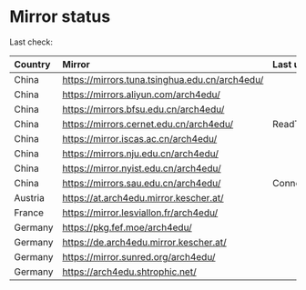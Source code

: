 <script src="./time.js"></script>
# Mirror status
Last check: <script type="text/javascript">localize(1750908150.114658);</script>

|Country|Mirror|Last update|
|:------|:-----|:----------|
|China|https://mirrors.tuna.tsinghua.edu.cn/arch4edu/|<script type="text/javascript">localize(1750877359);</script>|
|China|https://mirrors.aliyun.com/arch4edu/|<script type="text/javascript">localize(1750877359);</script>|
|China|https://mirrors.bfsu.edu.cn/arch4edu/|<script type="text/javascript">localize(1750834231);</script>|
|China|https://mirrors.cernet.edu.cn/arch4edu/|ReadTimeout|
|China|https://mirror.iscas.ac.cn/arch4edu/|<script type="text/javascript">localize(1750574662);</script>|
|China|https://mirrors.nju.edu.cn/arch4edu/|<script type="text/javascript">localize(1750834231);</script>|
|China|https://mirror.nyist.edu.cn/arch4edu/|<script type="text/javascript">localize(1750834231);</script>|
|China|https://mirrors.sau.edu.cn/arch4edu/|ConnectionError|
|Austria|https://at.arch4edu.mirror.kescher.at/|<script type="text/javascript">localize(1750877359);</script>|
|France|https://mirror.lesviallon.fr/arch4edu/|<script type="text/javascript">localize(1750877359);</script>|
|Germany|https://pkg.fef.moe/arch4edu/|<script type="text/javascript">localize(1750877359);</script>|
|Germany|https://de.arch4edu.mirror.kescher.at/|<script type="text/javascript">localize(1750877359);</script>|
|Germany|https://mirror.sunred.org/arch4edu/|<script type="text/javascript">localize(1750877359);</script>|
|Germany|https://arch4edu.shtrophic.net/|<script type="text/javascript">localize(1750834231);</script>|

<script src="./tablefilter/tablefilter.js"></script>
<script src="./table.js"></script>